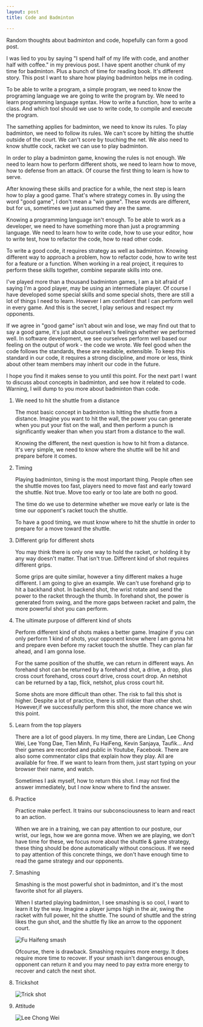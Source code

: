 ```yaml
---
layout: post
title: Code and Badminton

---
```

Random thoughts about badminton and code, hopefully can form a good post.

I was lied to you by saying "I spend half of my life with code, and another half
with coffee." in my previous post. I have spent another chunk of my time for
badminton. Plus a bunch of time for reading book. It's different story. This post
I want to share how playing badminton helps me in coding.

To be able to write a program, a simple program, we need to know the
programing language we are going to write the program by. We need to learn
programming language syntax. How to write a function, how to write a class. And
which tool should we use to write code, to compile and execute the program.

The samething applies for badminton, we need to know its rules. To play badminton,
we need to follow its rules. We can't score by hitting the shuttle outside of
the court. We can't score by touching the net. We also need to know shuttle cock,
racket we can use to play badminton.

In order to play a badminton game, knowing the rules is not enough. We need to
learn how to perform different shots, we need to learn how to move, how to
defense from an attack. Of course the first thing to learn is how to serve.

After knowing these skills and practice for a while, the next step is learn how
to play a good game. That's where strategy comes in. By using the word "good
game", I don't mean a "win game". These words are different, but for us,
sometimes we just assumed they are the same.

Knowing a programming language isn't enough. To be able to work as a developer,
we need to have something more than just a programming language. We need to learn
how to write code, how to use your editor, how to write test, how to refactor the
code, how to read other code.

To write a good code, it requires strategy as well as badminton.
Knowing different way to approach a problem, how to refactor code, how to write
test for a feature or a function. When working in a real project, it requires to
perform these skills together, combine separate skills into one.

I've played more than a thousand badminton games, I am a bit afraid of saying I'm
a good player, may be using an intermediate player.
Of course I have developed some special skills and some special shots, there are
still a lot of things I need to learn. However I am confident that I can perform
well in every game. And this is the secret, I play serious and respect my
opponents.

If we agree in "good game" isn't about win and lose, we may find out that to say
a good game, it's just about ourselves's feelings whether we performed well.
In software development, we see ourselves perform well based our feeling on the output
of work - the code we wrote. We feel good when the code follows the standards,
these are readable, extensible. To keep this standard in our code, it requires a
strong discipline, and more or less, think about other team members may inherit
our code in the future.

I hope you find it makes sense to you until this point. For the next part I want
to discuss about concepts in badminton, and see how it related to code. Warning,
I will dump to you more about badminton than code.

1. We need to hit the shuttle from a distance

    The most basic concept in badminton is hitting the shuttle from a distance.
    Imagine you want to hit the wall, the power you can generate when you put
    your fist on the wall, and then perform a punch is significantly weaker
    than when you start from a distance to the wall.

    Knowing the different, the next question is how to hit from a distance. It's
    very simple, we need to know where the shuttle will be hit and prepare before
    it comes.

1. Timing

    Playing badminton, timing is the most important thing.
    People often see the shuttle moves too fast, players need to move fast and
    early toward the shuttle. Not true. Move too early or too late are both no
    good.

    The time do we use to determine whether we move early or late is the time our
    opponent's racket touch the shuttle.

    To have a good timing, we must know where to hit the shuttle in order to
    prepare for a move toward the shuttle.

1. Different grip for different shots

    You may think there is only one way to hold the racket, or holding it by any
    way doesn't matter. That isn't true. Different kind of shot requires different
    grips.

    Some grips are quite similar, however a tiny different makes a huge different.
    I am going to give an example. We can't use forehand grip to hit a backhand
    shot. In backend shot, the wrist rotate and send the power to the racket through
    the thumb. In forehand shot, the power is generated from swing, and the more
    gaps between racket and palm, the more powerful shot you can perform.

1. The ultimate purpose of different kind of shots

    Perform different kind of shots makes a better game. Imagine if you can only
    perform 1 kind of shots, your opponent know where I am gonna hit and prepare
    even before my racket touch the shuttle. They can plan far ahead, and I am
    gonna lose.

    For the same position of the shuttle, we can return in different ways. An
    forehand shot can be returned by a forehand shot, a drive, a drop, plus cross
    court forehand, cross court drive, cross court drop. An netshot can be returned
    by a tap, flick, netshot, plus cross court hit.

    Some shots are more difficult than other. The risk to fail this shot is higher.
    Despite a lot of practice, there is still riskier than other shot. However,if we
    successfully perform this shot, the more chance we win this point.

1. Learn from the top players

    There are a lot of good players. In my time, there are Lindan, Lee Chong Wei,
    Lee Yong Dae, Tien Minh, Fu HaiFeng, Kevin Sanjaya, Taufik... And their games
    are recorded and public in Youtube, Facebook. There are also some commentator
    clips that explain how they play. All are available for free. If we want to
    learn from them, just start typing on your browser their name, and watch.

    Sometimes I ask myself, how to return this shot. I may not find the answer
    immediately, but I now know where to find the answer.

1. Practice
  
    Practice make perfect. It trains our subconsciousness to learn and react to an
    action.

    When we are in a training, we can pay attention to our posture, our wrist, our
    legs, how we are gonna move. When we are playing, we don't have time for these,
    we focus more about the shuttle & game strategy, these thing should be done
    automatically without conscious. If we need to pay attention of this concrete
    things, we don't have enough time to read the game strategy and our opponents.

1. Smashing

    Smashing is the most powerful shot in badminton, and it's the most favorite
    shot for all players.

    When I started playing badminton, I see smashing is so cool, I want to learn it
    by the way. Imagine a player jumps high in the air, swing the racket with full
    power, hit the shuttle. The sound of shuttle and the string likes the gun shot,
    and the shuttle fly like an arrow to the opponent court.

    ![Fu Haifeng smash](https://media.giphy.com/media/3oFzmctKDmw1vUcsgM/giphy.gif)

    Ofcourse, there is drawback. Smashing requires more energy. It does require
    more time to recover. If your smash isn't dangerous enough, opponent can return
    it and you may need to pay extra more energy to recover and catch the next shot.

1. Trickshot

    ![Trick shot](https://media.giphy.com/media/3ohc1609XuMEwPro9q/giphy.gif)

1. Attitude

    ![Lee Chong Wei](https://media.giphy.com/media/qUaPDSUF5wVos/giphy.gif)
